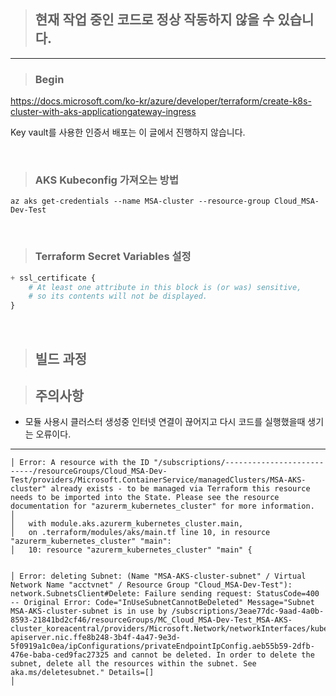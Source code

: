 > ## 현재 작업 중인 코드로 정상 작동하지 않을 수 있습니다.

---


> ### Begin

https://docs.microsoft.com/ko-kr/azure/developer/terraform/create-k8s-cluster-with-aks-applicationgateway-ingress

Key vault를 사용한 인증서 배포는 이 글에서 진행하지 않습니다.

<br>

> ### AKS Kubeconfig 가져오는 방법

```
az aks get-credentials --name MSA-cluster --resource-group Cloud_MSA-Dev-Test 
```

<br>

> ### Terraform Secret Variables 설정

```terraform
+ ssl_certificate {
    # At least one attribute in this block is (or was) sensitive,
    # so its contents will not be displayed.
}
```

<br>

> ## 빌드 과정



> ## 주의사항

- 모듈 사용시 클러스터 생성중 인터넷 연결이 끊어지고 다시 코드를 실행했을때 생기는 오류이다.

---

```
│ Error: A resource with the ID "/subscriptions/---------------------------/resourceGroups/Cloud_MSA-Dev-Test/providers/Microsoft.ContainerService/managedClusters/MSA-AKS-cluster" already exists - to be managed via Terraform this resource needs to be imported into the State. Please see the resource documentation for "azurerm_kubernetes_cluster" for more information.
│ 
│   with module.aks.azurerm_kubernetes_cluster.main,
│   on .terraform/modules/aks/main.tf line 10, in resource "azurerm_kubernetes_cluster" "main":
│   10: resource "azurerm_kubernetes_cluster" "main" {
```

```

│ Error: deleting Subnet: (Name "MSA-AKS-cluster-subnet" / Virtual Network Name "acctvnet" / Resource Group "Cloud_MSA-Dev-Test"): network.SubnetsClient#Delete: Failure sending request: StatusCode=400 -- Original Error: Code="InUseSubnetCannotBeDeleted" Message="Subnet MSA-AKS-cluster-subnet is in use by /subscriptions/3eae77dc-9aad-4a0b-8593-21841bd2cf46/resourceGroups/MC_Cloud_MSA-Dev-Test_MSA-AKS-cluster_koreacentral/providers/Microsoft.Network/networkInterfaces/kube-apiserver.nic.ffe8b248-3b4f-4a47-9e3d-5f0919a1c0ea/ipConfigurations/privateEndpointIpConfig.aeb55b59-2dfb-476e-baba-ced9fac27325 and cannot be deleted. In order to delete the subnet, delete all the resources within the subnet. See aka.ms/deletesubnet." Details=[]
│ 
```
